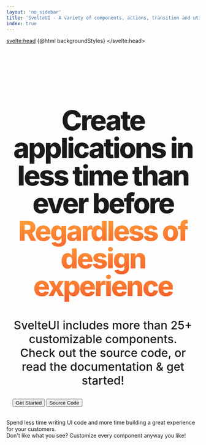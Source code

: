 ```yaml
---
layout: 'no_sidebar'
title: 'SvelteUI - A variety of components, actions, transition and utility functions'
index: true
---
```


<script>
	import { Features, Device, mobile, AllComponents, HomePageExample, Preview, HomePageExampleCode } from 'components';
	import { GithubLogo, ArrowRight } from 'radix-icons-svelte';
	import { portal } from "@svelteuidev/actions";
	import {
		css,
		Box,
		Button,
		Group,
		Container,
		Title,
		Text,
		SimpleGrid,
		SvelteUIProvider,
		ThemeIcon,
		Center,
		Stack,
		Space
	} from '@svelteuidev/core';

	const backgroundStyles = `<style id='svelteui-inject-body' type='text/css'>body {background: linear-gradient(to bottom, rgba(255, 255, 255, 0) 0%, rgba(255, 255, 255, 1) 600px),fixed 0 0 / 20px 20px radial-gradient(#d1d1d1 1px, transparent 0),fixed 10px 10px / 20px 20px radial-gradient(#d1d1d1 1px, transparent 0);}.article{margin: 0 auto !important;}.main.nosidebar{margin-left: 0 !important;padding-top: 0 !important;}<\/style>`;
</script>

<svelte:head>
	{@html backgroundStyles}
</svelte:head>

<SvelteUIProvider class="homepage_styles">
	<div class="container">
		<h1 class="title">
			Create applications in less time than ever before
			<br class="line-br" />
			<span class="gradient-animation">Regardless of design experience</span>
		</h1>
		<p class="content">SvelteUI includes more than 25+ customizable components. Check out the source code, or read the documentation & get started!</p>
		<Group direction={$mobile ? 'column' : 'row'} position="center">
			<Button
				fullSize={$mobile ? true : false}
				href="introduction"
				size="xl"
				override={{ '&:hover': { textDecoration: 'none' } }}
			>
				<Text weight="bold" override={{ color: 'white' }}>Get Started</Text>
			</Button>
			<Button fullSize={$mobile ? true : false} override={{ m: 0 }} size="xl" variant="default" href="https://github.com/svelteuidev/svelteui">
				<GithubLogo size={25} slot="leftIcon" />
				<Text weight="bold" color="dark">Source Code</Text>
			</Button>
		</Group>
	</div>
	<Container override={{py: '7rem'}} size="xl">
		<Features />
	</Container>
	<Container override={{ py: '7rem' }} size="xl">
		<Title weight="extrabold" override={{ letterSpacing: '$tight' }} align="center">
			Less Code. Elegant Solutions.
		</Title>
		<Text size="xl" align="center" root="p">
			Spend less time writing UI code and more time building a great experience for your
			customers.
			<br />
			Don't like what you see? Customize every component anyway you like!
		</Text>
		<Preview code={HomePageExampleCode} width={100} cols={1}>
			<HomePageExample />
		</Preview>
	</Container>
	<Container override={{py: '7rem'}} size="xl">
		<Title weight="extrabold" override={{ letterSpacing: '$tight' }} align="center">All Components</Title>
		<Space h='xl' />
		<Space h='xl' />
		<AllComponents />
	</Container>
</SvelteUIProvider>

<style>
	.container {
		padding-left: 1rem;
		padding-right: 1rem;
		padding-bottom: 2rem;
		padding-top: 4rem;
		width: auto;
	}
	.title {
		font-size: 3rem; /* 48px */
		line-height: 1;
		font-weight: 800;
		letter-spacing: -0.05em;
		text-align: center;
		max-width: 64rem;
		margin-left: auto;
		margin-right: auto;
	}
	.line-br {
		display: block;
	}
	.content {
		margin-top: 1rem;
		font-size: 1.25rem;
		line-height: 1.75rem;
		font-weight: 500;
		text-align: center;
		max-width: 32rem;
	}
	.gradient-animation {
		color: #228be6;
		background-clip: text;
		animation: hue 20s infinite linear;
		background-image: -webkit-linear-gradient(92deg, #f35626, #feab3a);
		-webkit-background-clip: text;
		-webkit-text-fill-color: transparent;
		-webkit-animation: hue 20s infinite linear;
	}
	@media (min-width: 640px) {
		.container {
			padding-top: 3rem;
		}
		.title {
			font-size: 4.5rem;
			line-height: 1;
		}
		.content {
			font-size: 1.5rem;
			line-height: 2rem;
			max-width: 56rem;
		}
	}
	@media (min-width: 768px) {
		.content {
			font-size: 1.875rem;
			line-height: 2.25rem;
		}
	}

	@media (min-width: 1024px) {
		.container {
			padding-left: 2rem;
			padding-right: 2rem;
			padding-bottom: 3rem;
		}
		.title {
			font-size: 3.75rem;
			line-height: 1;
		}
		.content {
			font-size: 1.5rem;
			line-height: 2rem;
			margin-right: auto;
			margin-left: auto;
		}
	}

	@media (min-width: 1280px) {
		.title {
			font-size: 4.5rem;
			line-height: 1;
		}
	}

	@keyframes hue {
		from {
			-webkit-filter: hue-rotate(0deg);
		}
		to {
			-webkit-filter: hue-rotate(-360deg);
		}
	}

	@-webkit-keyframes hue {
		from {
			-webkit-filter: hue-rotate(0deg);
		}
		to {
			-webkit-filter: hue-rotate(-360deg);
		}
	}
</style>
